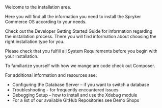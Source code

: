 Welcome to the installation area.

Here you will find all the information you need to install the Spryker Commerce OS according to your needs.

Check out the Developer Getting Started Guide for information regarding the installation process. There you will find information about choosing the right installation type for you.

Please check that you fulfill all System Requirements before you begin with your installation.

To familiarize yourself with how we mange are code check out Composer.

For additional information and resources see:

* Configuring the Database Server – if you want to switch a database
* Troubleshooting - for frequently encountered issues
* Debugging Setup – how to install and use the Xdebug module
* For a list of our available GitHub Repositories see Demo Shops